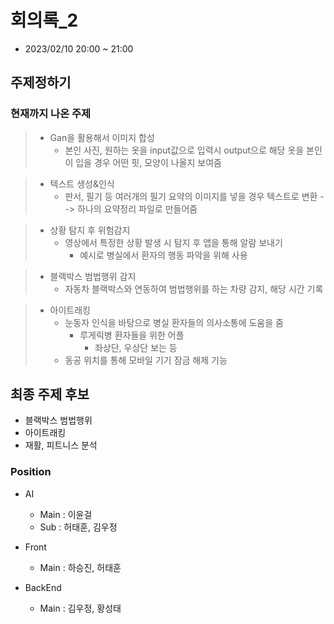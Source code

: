 # 회의록_2
- 2023/02/10 20:00 ~ 21:00

## 주제정하기

### 현재까지 나온 주제
>- Gan을 활용해서 이미지 합성
>   - 본인 사진, 원하는 옷을 input값으로 입력시 output으로 해당 옷을 본인이 입을 경우 어떤 핏, 모양이 나올지 보여줌

>- 텍스트 생성&인식
>   - 판서, 필기 등 여러개의 필기 요약의 이미지를 넣을 경우 텍스트로 변환 --> 하나의 요약정리 파일로 만들어줌

>- 상황 탐지 후 위험감지
>   - 영상에서 특정한 상황 발생 시 탐지 후 앱을 통해 알람 보내기
>     - 예시로 병실에서 환자의 행동 파악을 위해 사용

>- 블랙박스 범법행위 감지
>   - 자동차 블랙박스와 연동하여 범법행위를 하는 차량 감지, 해당 시간 기록

>- 아이트래킹
>   - 눈동자 인식을 바탕으로 병실 환자들의 의사소통에 도움을 줌
>       - 루게릭병 환자들을 위한 어플
>           - 좌상단, 우상단 보는 등 
>   - 동공 위치를 통해 모바일 기기 잠금 해제 기능


## 최종 주제 후보
- 블랙박스 범법행위
- 아이트래킹
- 재활, 피트니스 분석

### Position
- AI
  - Main : 이윤걸
  - Sub : 허태훈, 김우정

- Front
  - Main : 하승진, 허태훈

- BackEnd
  - Main : 김우정, 황성태
